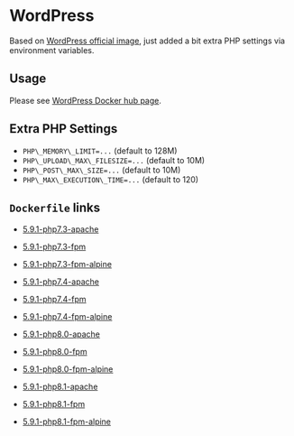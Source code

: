 # WordPress

Based on [WordPress official image](https://hub.docker.com/_/wordpress/), just added a bit extra PHP settings via environment variables.

## Usage

Please see [WordPress Docker hub page](https://hub.docker.com/_/wordpress/).

## Extra PHP Settings

* `PHP\_MEMORY\_LIMIT=...` (default to 128M)
* `PHP\_UPLOAD\_MAX\_FILESIZE=...` (default to 10M)
* `PHP\_POST\_MAX\_SIZE=...` (default to 10M)
* `PHP\_MAX\_EXECUTION\_TIME=...` (default to 120)

## `Dockerfile` links

* [5.9.1-php7.3-apache](https://github.com/alwynpan/docker-wordpress/blob/master/Dockerfile.php7.3-apache)
* [5.9.1-php7.3-fpm](https://github.com/alwynpan/docker-wordpress/blob/master/Dockerfile.php7.3-fpm)
* [5.9.1-php7.3-fpm-alpine](https://github.com/alwynpan/docker-wordpress/blob/master/Dockerfile.php7.3-fpm-alpine)

* [5.9.1-php7.4-apache](https://github.com/alwynpan/docker-wordpress/blob/master/Dockerfile.php7.4-apache)
* [5.9.1-php7.4-fpm](https://github.com/alwynpan/docker-wordpress/blob/master/Dockerfile.php7.4-fpm)
* [5.9.1-php7.4-fpm-alpine](https://github.com/alwynpan/docker-wordpress/blob/master/Dockerfile.php7.4-fpm-alpine)

* [5.9.1-php8.0-apache](https://github.com/alwynpan/docker-wordpress/blob/master/Dockerfile.php8.0-apache)
* [5.9.1-php8.0-fpm](https://github.com/alwynpan/docker-wordpress/blob/master/Dockerfile.php8.0-fpm)
* [5.9.1-php8.0-fpm-alpine](https://github.com/alwynpan/docker-wordpress/blob/master/Dockerfile.php8.0-fpm-alpine)

* [5.9.1-php8.1-apache](https://github.com/alwynpan/docker-wordpress/blob/master/Dockerfile.php8.1-apache)
* [5.9.1-php8.1-fpm](https://github.com/alwynpan/docker-wordpress/blob/master/Dockerfile.php8.1-fpm)
* [5.9.1-php8.1-fpm-alpine](https://github.com/alwynpan/docker-wordpress/blob/master/Dockerfile.php8.1-fpm-alpine)
